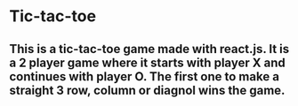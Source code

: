 # Tic-tac-toe
## This is a tic-tac-toe game made with react.js. It is a 2 player game where it starts with player X and continues with player O. The first one to make a straight 3 row, column or diagnol wins the game.
